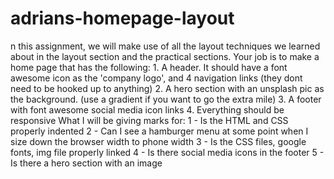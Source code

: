 # adrians-homepage-layout
n this assignment, we will make use of all the layout techniques we learned about in the layout section and the practical sections. Your job is to make a home page that has the following:  1. A header. It should have a font awesome icon as the 'company logo', and 4 navigation links (they dont need to be hooked up to anything) 2. A hero section with an unsplash pic as the background. (use a gradient if you want to go the extra mile) 3. A footer with font awesome social media icon links 4. Everything should be responsive What I will be giving marks for: 1 - Is the HTML and CSS properly indented 2 - Can I see a hamburger menu at some point when I size down the browser width to phone width 3 - Is the CSS files, google fonts, img file properly linked 4 - Is there social media icons in the footer 5 - Is there a hero section with an image
